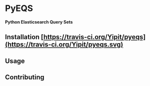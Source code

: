 # PyEQS

#### Python Elasticsearch Query Sets

## Installation [https://travis-ci.org/Yipit/pyeqs](https://travis-ci.org/Yipit/pyeqs.svg)

## Usage

## Contributing
